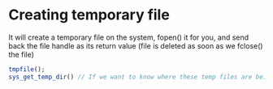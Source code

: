 # Creating temporary file

It will create a temporary file on the system, fopen() it for you, and send back the file handle as its return value (file is deleted as soon as we fclose() the file)
```php
tmpfile();
sys_get_temp_dir() // If we want to know where these temp files are being saved
```
